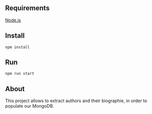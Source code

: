 ## Requirements

[Node.js](https://nodejs.org/en/)

## Install

```
npm install
```

## Run

```
npm run start
```

## About

This project allows to extract authors and their biographie, in order to populate our MongoDB.